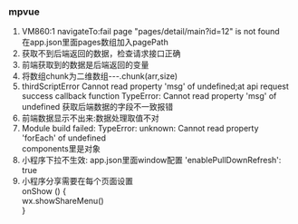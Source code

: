 ### mpvue 
1. VM860:1 navigateTo:fail page "pages/detail/main?id=12" is not found  
  在app.json里面pages数组加入pagePath
2. 获取不到后端返回的数据，检查请求接口正确
3. 前端获取到的数据是后端返回的变量
4. 将数组chunk为二维数组---.chunk(arr,size)
5. thirdScriptError
Cannot read property 'msg' of undefined;at api request success callback function
TypeError: Cannot read property 'msg' of undefined
 获取后端数据的字段不一致报错
6. 前端数据显示不出来:数据处理取值不对
7. Module build failed: TypeError: unknown: Cannot read property 'forEach' of undefined  
  components里是对象
8. 小程序下拉不生效:  app.json里面window配置
  'enablePullDownRefresh': true
9. 小程序分享需要在每个页面设置  
   onShow () {  
        wx.showShareMenu()  
   }